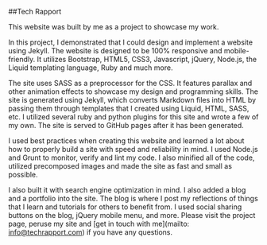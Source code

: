 ##Tech Rapport

This website was built by me as a project to showcase my work.  

In this project, I demonstrated that I could design and implement a website using Jekyll. The website is designed to be 100% responsive and mobile-friendly. It utilizes Bootstrap, HTML5, CSS3, Javascript, jQuery, Node.js, the Liquid templating language, Ruby and much more. 

The site uses SASS as a preprocessor for the CSS. It features parallax and other animation effects to showcase my design and programming skills. The site is generated using Jekyll, which converts Markdown files into HTML by passing them through templates that I created using Liquid, HTML, SASS, etc. I utilized several ruby and python plugins for this site and wrote a few of my own. The site is served to GitHub pages after it has been generated. 

I used best practices when creating this website and learned a lot about how to properly build a site with speed and reliability in mind. I used Node.js and Grunt to monitor, verify and lint my code. I also minified all of the code, utilized precomposed images and made the site as fast and small as possible. 

I also built it with search engine optimization in mind. I also added a blog and a portfolio into the site. The blog is where I post my reflections of things that I learn and tutorials for others to benefit from. I used social sharing buttons on the blog, jQuery mobile menu, and more. Please visit the project page, peruse my site and [get in touch with me](mailto: info@techrapport.com) if you have any questions.